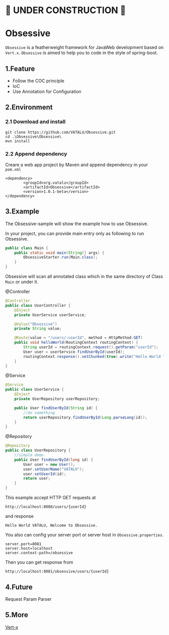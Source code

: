 # :construction: UNDER CONSTRUCTION :construction:
# Obsessive
`Obsessive` is a featherweight framework for JavaWeb development based on `Vert.x`. `Obsessive` is aimed to help you to code in the style of spring-boot. 
## 1.Feature
* Follow the COC principle
* IoC
* Use Annotation for Configuration
## 2.Environment
### 2.1 Download and install
    git clone https://github.com/VATALU/Obsessive.git
    cd .\Obsessive\Obsessive\
    mvn install
### 2.2 Append dependency

Creare a web app project by Maven and append dependency in your `pom.xml`

    <dependency>
            <groupId>org.vatalu</groupId>
            <artifactId>Obsessive</artifactId>
            <version>1.0.1-beta</version>
    </dependency>

## 3.Example
The Obsessive-sample will show the example how to use Obsessive.

In your project, you can provide main entry only as following to run Obsessive.

``` Java
public class Main {
    public static void main(String[] args) {
        ObsessiveStarter.run(Main.class);
    }
}
```

Obsessive will scan all annotated class which in the same directory of Class `Main` or under it.

@Controller

``` Java
@Controller
public class UserController {
    @Inject
    private UserService userService;

    @Value("Obsessive")
    private String value;

    @Route(value = "/users/:userId", method = HttpMethod.GET)
    public void helloWorld(RoutingContext routingContext) {
        String userId = routingContext.request().getParam("userId");
        User user = userService.findUserById(userId);
        routingContext.response().setChunked(true).write("Hello World " + user.getUserName() + ", Welcome to " + value).end();
    }
}
```

@Service

``` Java
@Service
public class UserService {
    @Inject
    private UserRepository userRepository;

    public User findUserById(String id) {
        //do something
        return userRepository.findUserById(Long.parseLong(id));
    }
}
```

@Repository

``` Java
@Repository
public class UserRepository {
    //simple demo
    public User findUserById(long id) {
        User user = new User();
        user.setUserName("VATALU");
        user.setUserId(id);
        return user;
    }
}
```

This example accept HTTP GET requests at

    http://localhost:8080/users/{userId}
and response

    Hello World VATALU, Welcome to Obsessive.

You also can config your server port or server host in `Obsessive.properties`.

    server.port=8081
    server.host=localhost
    server.context-path=/obsessive

Then you can get response from

    http://localhost:8081/obsessive/users/{userId}

## 4.Future
Request Param Parser
## 5.More
[Vert-x](https://vertx.io/)
